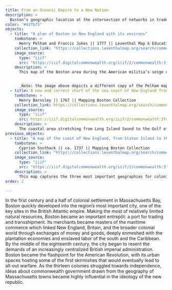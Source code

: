 ```yaml
---
title: From an Oceanic Empire to a New Nation
description: >
  Boston’s geographic location at the intersection of networks in trade, power, and ideas made the city fertile ground for independence movements that would eventually culminate in a revolutionary era.
color: "#427b75"
objects:
  - title: "A plan of Boston in New England with its environs"
    tombstone: >
      Henry Pelham and Francis Jukes || 1777 || Leventhal Map & Education Center
    collection_link: "https://collections.leventhalmap.org/search/commonwealth:3f462w83q"
    image_source: 
      type: "iiif"
      src: "https://iiif.digitalcommonwealth.org/iiif/2/commonwealth:3f462w858"
    description: > 
      This map of the Boston area during the American militia’s seige of the city is one of the most significant documents of the entire American Revolutionary War era. Henry Pelham, the half-brother of the artist John Singleton Copley, was a British loyalist, describing his home city as a “turbulant and factious town.” After the battles of Lexington, Concord, and Bunker Hill in 1775, Pelham obtained permission to survey both the British fortifications and the “Rebel works,” and he included an illustrated copy of his pass in the upper left of the map. Due to the extensive detail that Pelham recorded about military positions, the British general William Howe asked him to delay the map’s publication, which did not occur until 1777, after Pelham had evacuated to London. Because this map is one of the most detailed plans of urban space in the period of revolutionary conflict, it also captures many elements of the geography of colonial life, including the likely traces of slave quarters located at the estate of “Genl. Royall,” just outside of Medford in the upper right of the map.


      _Note: the image above depicts a different copy of the Pelham map than the one on display in the physical exhibition._
  - title: A new and correct chart of the sea coast of New-England from Cape Codd to Casco Bay
    tombstone: >
      Henry Barnsley || 1767 || Mapping Boston Collection
    collection_link: https://collections.leventhalmap.org/search/commonwealth:3f462v44t
    image_source: 
      type: "iiif"
      src: https://iiif.digitalcommonwealth.org/iiif/2/commonwealth:3f462v453
    description: >
      The coastal area stretching from Long Island Sound to the Gulf of Maine defined the regional identity of New England in the eighteenth century, and the city of Boston lay at the geographic, economic, and political center of this region. This map, with north oriented to the right, covers the coastline from Cape Cod to Casco Bay; today’s Portland, Maine is labeled with its earlier name, Falmouth. Henry Barnsley’s chart was part of The English Pilot, the first major sea-atlas produced in England and an essential tool for the navigators whose work was crucial to the maritime economy. In the upper right, four elevation profiles provide a ship’s-eye view of landmarks that sailors could look for to identify their location along the coast. New Englanders’ specialization in shipping and trading led to prosperity, but also left the region particularly vulnerable to changes in the British Empire’s economic policies.
previous_objects:
  - title: "A map of the coast of New England, from Staten Island to the island of Breton"
    tombstone: >
      Cyprian Southack || ca. 1737 || Mapping Boston Collection 
    collection_link: "https://collections.leventhalmap.org/search/commonwealth:3f462t67x"
    image_source: 
      type: "iiif"
      src: "https://iiif.digitalcommonwealth.org/iiif/2/commonwealth:3f462t686"
    description: > 
      This map captures the three most important geographies for colonists in Boston in the century prior to the Revolution. At the top center, an inset shows New England on the western fringe of Britain’s Atlantic empire. In the upper left, the urban space of Boston is shown through an inset copy of John Bonner’s map, which recorded the streets, buildings, wharves, and common spaces of the colonial city. And the principal map shows the coastal region which pivoted around Boston, a stretch of colonial possessions hugging the coast from Long Island Sound through the Gulf of Maine to Nova Scotia. There was no border between the U.S. and Canada at this time, and the career of Cyprian Southack, the creator of this map, typified the region’s interconnection: Southack earned his living from fisheries and became a leader of fledgling navies for both Massachusetts and Nova Scotia.
order: 2

---
```


In the first century and a half of colonial settlement in Massachusetts Bay, Boston quickly developed into the region’s most important city, one of the key sites in the British Atlantic empire. Making the most of relatively limited natural resources, Boston became an important entrepôt: a port for trading and transshipment. Its merchants became masters of the maritime commerce which linked New England, Britain, and the broader colonial world through exchanges of money and goods, deeply enmeshed with the plantation economies and enslaved labor of the south and the Caribbean. By the middle of the eighteenth century, the city began to resent the demands of an increasingly centralized British imperial administration. Boston became the flashpoint for the American Revolution, with its urban spaces hosting some of the first skirmishes that would eventually lead to all-out warfare. As the thirteen colonies struggled towards independence, ideas about commonwealth government drawn from the geography of Massachusetts towns became highly influential in the ideology of the new republic.